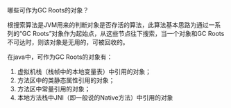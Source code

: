 哪些可作为GC Roots的对象？

根搜索算法是JVM用来的判断对象是否存活的算法，此算法基本思路为通过一系列的“GC Roots”对象作为起始点，从这些节点往下搜索，当一个对象和GC Roots不可达时，则该对象是无用的，可被回收的。

在java中，可作为GC Roots的对象有：

1. 虚拟机栈（栈帧中的本地变量表）中引用的对象；
2. 方法区中的类静态属性引用的对象；
3. 方法区中常量引用的对象；
4. 本地方法栈中JNI（即一般说的Native方法）中引用的对象


